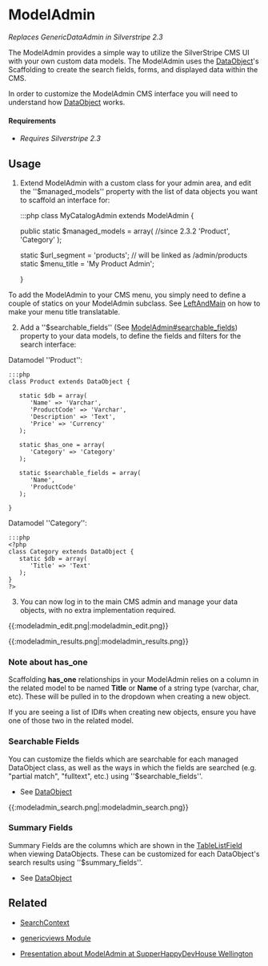 # ModelAdmin

*Replaces GenericDataAdmin in Silverstripe 2.3*

The ModelAdmin provides a simple way to utilize the SilverStripe CMS UI with your own custom data models.  The
ModelAdmin uses the [DataObject](http://api.silverstripe.org/trunk/sapphire/model/DataObject.html)'s Scaffolding to
create the search fields, forms, and displayed data within the CMS. 

In order to customize the ModelAdmin CMS interface you will need to understand how 
[DataObject](http://api.silverstripe.org/trunk/sapphire/model/DataObject.html) works.

#### Requirements


*  *Requires Silverstripe 2.3*

## Usage

1. Extend ModelAdmin with a custom class for your admin area, and edit the ''$managed_models'' property with the list of
data objects you want to scaffold an interface for:

	:::php
	class MyCatalogAdmin extends ModelAdmin {
	   
	  public static $managed_models = array(   //since 2.3.2
	      'Product',
	      'Category'
	   );
	
	  static $url_segment = 'products'; // will be linked as /admin/products
	  static $menu_title = 'My Product Admin';
	
	}


To add the ModelAdmin to your CMS menu, you simply need to define a couple of statics on your ModelAdmin subclass. See
[LeftAndMain](http://api.silverstripe.org/trunk/cms/core/LeftAndMain.html) on how to make your menu title translatable.


2. Add a ''$searchable_fields'' (See [ModelAdmin#searchable_fields](ModelAdmin#searchable_fields)) property to your data
models, to define the fields and filters for the search interface:

Datamodel ''Product'':

	:::php
	class Product extends DataObject {
	
	   static $db = array(
	      'Name' => 'Varchar',
	      'ProductCode' => 'Varchar',
	      'Description' => 'Text',
	      'Price' => 'Currency'
	   );
	
	   static $has_one = array(
	      'Category' => 'Category'
	   );
	
	   static $searchable_fields = array(
	      'Name',
	      'ProductCode' 
	   );
	
	}


Datamodel ''Category'':

	:::php
	<?php
	class Category extends DataObject {
	   static $db = array(
	      'Title' => 'Text'
	   );
	}
	?>


3. You can now log in to the main CMS admin and manage your data objects, with no extra implementation required.

{{:modeladmin_edit.png|:modeladmin_edit.png}}

{{:modeladmin_results.png|:modeladmin_results.png}}
### Note about has_one

Scaffolding **has_one** relationships in your ModelAdmin relies on a column in the related model to be named **Title**
or **Name** of a string type (varchar, char, etc).  These will be pulled in to the dropdown when creating a new object.

If you are seeing a list of ID#s when creating new objects, ensure you have one of those two in the related model.

### Searchable Fields

You can customize the fields which are searchable for each managed DataObject class, as well as the ways in which the
fields are searched (e.g. "partial match", "fulltext", etc.) using ''$searchable_fields''.

   * See [DataObject](http://api.silverstripe.org/trunk/sapphire/model/DataObject.html)

{{:modeladmin_search.png|:modeladmin_search.png}}

### Summary Fields

Summary Fields are the columns which are shown in the
[TableListField](http://api.silverstripe.org/trunk/forms/fields-relational/TableListField.html) when viewing
DataObjects.  These can be customized for each DataObject's search results using ''$summary_fields''.

   * See [DataObject](http://api.silverstripe.org/trunk/sapphire/model/DataObject.html)

## Related

*  [SearchContext](SearchContext)

*  [genericviews Module](modules/genericviews)

*  [Presentation about ModelAdmin at SupperHappyDevHouse
Wellington](http://www.slideshare.net/chillu/modeladmin-in-silverstripe-23)
